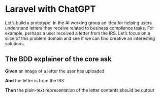 # Laravel with ChatGPT

Let’s build a prototype! In the AI working group an idea for helping users understand letters they receive related to business compliance tasks. For example, perhaps a user received a letter from the IRS. Let’s focus on a slice of this problem domain and see if we can find creative an interesting solutions.

## The BDD explainer of the core ask

**Given** an image of a letter the user has uploaded

**And** the letter is from the IRS

**Then** the plain-text representation of the letter contents should be output

